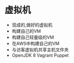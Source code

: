 # 虚拟机
- 现成的,做好的虚拟机
- 构建自己的VM
- 构建自己轻量级的VM
- 在AWS中构建自己的VM
- 与访客虚拟机共享主机文件夹
- OpenJDK 8 Vagrant Puppet
